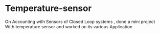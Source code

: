 # Temperature-sensor
On Accounting with Sensors of Closed Loop systems , done a mini project With temperature sensor and worked on its various Application
